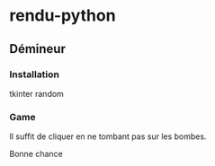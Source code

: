 # rendu-python

## Démineur 

### Installation 

tkinter
random

### Game

Il suffit de cliquer en ne tombant pas sur les bombes.


Bonne chance
